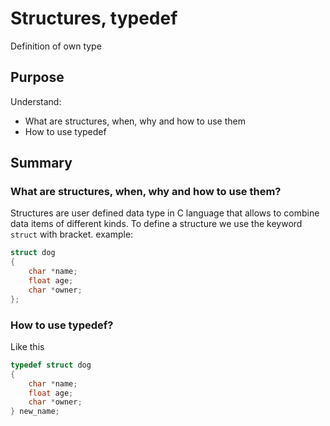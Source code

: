 # Structures, typedef
Definition of own type

## Purpose
Understand:
- What are structures, when, why and how to use them
- How to use typedef


## Summary

### What are structures, when, why and how to use them?
Structures are user defined data type in C language that allows to combine data items of
different kinds. To define a structure we use the keyword `struct` with bracket.
example:
```c
struct dog
{
	char *name;
	float age;
	char *owner;
};
```
### How to use typedef?
Like this
```c
typedef struct dog
{
	char *name;
	float age;
	char *owner;
} new_name;
```